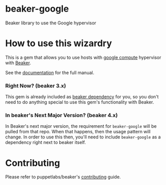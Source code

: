 # beaker-google

Beaker library to use the Google hypervisor

# How to use this wizardry

This is a gem that allows you to use hosts with [google compute](google_compute_engine.md) hypervisor with [Beaker](https://github.com/puppetlabs/beaker).

See the [documentation](docs/manual.md) for the full manual.

### Right Now? (beaker 3.x)

This gem is already included as [beaker dependency](https://github.com/puppetlabs/beaker/blob/master/beaker.gemspec)
for you, so you don't need to do anything special to use this gem's
functionality with Beaker.

### In beaker's Next Major Version? (beaker 4.x)

In Beaker's next major version, the requirement for `beaker-google` will be
pulled from that repo. When that happens, then the usage pattern will change.
In order to use this then, you'll need to include `beaker-google` as a dependency
right next to beaker itself.

# Contributing

Please refer to puppetlabs/beaker's [contributing](https://github.com/puppetlabs/beaker/blob/master/CONTRIBUTING.md) guide.
